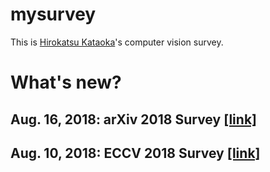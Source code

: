 # mysurvey

This is [Hirokatsu Kataoka](http://hirokatsukataoka.net/)'s computer vision survey. 

# What's new?

## Aug. 16, 2018: arXiv 2018 Survey [[link]](https://github.com/hirokatsukataoka16/ComputerVisionSurvey/blob/master/arXiv2018.md)

## Aug. 10, 2018: ECCV 2018 Survey [[link]](https://github.com/hirokatsukataoka16/ComputerVisionSurvey/blob/master/ECCV2018.md)
